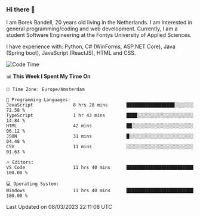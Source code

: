 ### Hi there 👋

I am Borek Bandell, 20 years old living in the Netherlands. I am interested in general programming/coding and web development. Currently, I am a student Software Engineering at the Fontys University of Applied Sciences.

I have experience with: Python, C# (WinForms, ASP.NET Core), Java (Spring boot), JavaScript (ReactJS), HTML and CSS.

<!--START_SECTION:waka-->
![Code Time](http://img.shields.io/badge/Code%20Time-438%20hrs%2030%20mins-blue)

📊 **This Week I Spent My Time On** 

```text
🕑︎ Time Zone: Europe/Amsterdam

💬 Programming Languages: 
JavaScript               8 hrs 28 mins       ██████████████████░░░░░░░   72.58 % 
TypeScript               1 hr 43 mins        ████░░░░░░░░░░░░░░░░░░░░░   14.84 % 
HTML                     42 mins             ██░░░░░░░░░░░░░░░░░░░░░░░   06.12 % 
JSON                     31 mins             █░░░░░░░░░░░░░░░░░░░░░░░░   04.48 % 
CSV                      11 mins             ░░░░░░░░░░░░░░░░░░░░░░░░░   01.63 % 

🔥 Editors: 
VS Code                  11 hrs 40 mins      █████████████████████████   100.00 % 

💻 Operating System: 
Windows                  11 hrs 40 mins      █████████████████████████   100.00 % 
```


 Last Updated on 08/03/2023 22:11:08 UTC
<!--END_SECTION:waka-->

<!--**tcBorek2002/tcBorek2002** is a ✨ _special_ ✨ repository because its `README.md` (this file) appears on your GitHub profile.

Here are some ideas to get you started:

- 🔭 I’m currently working on ...
- 🌱 I’m currently learning ...
- 👯 I’m looking to collaborate on ...
- 🤔 I’m looking for help with ...
- 💬 Ask me about ...
- 📫 How to reach me: ...
- 😄 Pronouns: ...
- ⚡ Fun fact: ...
-->
